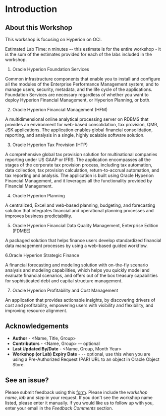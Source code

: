 # Introduction

## About this Workshop

This workshop is focusing on Hyperion on OCI. 

Estimated Lab Time: n minutes -- this estimate is for the entire workshop - it is the sum of the estimates provided for each of the labs included in the workshop.

1. Oracle Hyperion Foundation Services

Common infrastructure components that enable you to install and configure all the modules of the Enterprise Performance Management system; and to manage users, security, metadata, and the life cycle of the applications. Foundation Services are necessary regardless of whether you want to deploy Hyperion Financial Management, or Hyperion Planning, or both.

2. Oracle Hyperion Financial Management (HFM)

A multidimensional online analytical processing server on RDBMS that provides an environment for web-based consolidation, tax provision, QMR, JSK applications. The application enables global financial consolidation, reporting, and analysis in a single, highly scalable software solution.

3. Oracle Hyperion Tax Provision (HTP)

A comprehensive global tax provision solution for multinational companies reporting under US GAAP or IFRS. The application encompasses all the stages of the corporate tax provision process, including tax automation, data collection, tax provision calculation, return-to-accrual automation, and tax reporting and analysis.
The application is built using Oracle Hyperion Financial Management, and it leverages all the functionality provided by Financial Management.

4. Oracle Hyperion Planning

A centralized, Excel and web-based planning, budgeting, and forecasting solution that integrates financial and operational planning processes and improves business predictability.

5. Oracle Hyperion Financial Data Quality Management, Enterprise Edition (FDMEE)

A packaged solution that helps finance users develop standardized financial data management processes by using a web-based guided workflow.

6.Oracle Hyperion Strategic Finance
     
A financial forecasting and modeling solution with on-the-fly scenario analysis and modeling capabilities, which helps you quickly model and evaluate financial scenarios, and offers out of the box treasury capabilities for sophisticated debt and capital structure management.

7. Oracle Hyperion Profitability and Cost Management

An application that provides actionable insights, by discovering drivers of cost and profitability, empowering users with visibility and flexibility, and improving resource alignment.


## Acknowledgements
* **Author** - <Name, Title, Group>
* **Contributors** -  <Name, Group> -- optional
* **Last Updated By/Date** - <Name, Group, Month Year>
* **Workshop (or Lab) Expiry Date** - <Month Year> -- optional, use this when you are using a Pre-Authorized Request (PAR) URL to an object in Oracle Object Store.

## See an issue?
Please submit feedback using this [form](https://apexapps.oracle.com/pls/apex/f?p=133:1:::::P1_FEEDBACK:1). Please include the *workshop name*, *lab* and *step* in your request.  If you don't see the workshop name listed, please enter it manually. If you would like us to follow up with you, enter your email in the *Feedback Comments* section.
